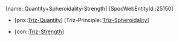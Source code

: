 ﻿---
type: TrizContradiction
aliases:
- Quantity+Spheroidality-Strength
license: CC BY-SA 4.0
copyright: https://github.com/SpocWeb
IsDeleted: false
IsReadOnly: false
Confidential: public
tags: 
- Triz/Contradiction
---
[name::Quantity+Spheroidality-Strength]
[SpocWebEntityId::25150]
+ [pro::[Triz-Quantity](tech/Triz/Parameter/Triz-Quantity.md)]
[Triz-Principle::[Triz-Spheroidality](tech/Triz/Principle/Triz-Spheroidality.md)]
- [con::[Triz-Strength](tech/Triz/Parameter/Triz-Strength.md)]

